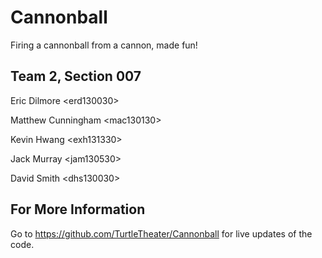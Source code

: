 Cannonball
==========

Firing a cannonball from a cannon, made fun!

Team 2, Section 007
-------------------
Eric Dilmore \<erd130030\>

Matthew Cunningham \<mac130130\>

Kevin Hwang \<exh131330\>

Jack Murray \<jam130530\>

David Smith \<dhs130030\>

For More Information
--------------------
Go to https://github.com/TurtleTheater/Cannonball for live updates of the code.
